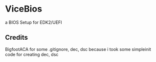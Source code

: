 # ViceBios
a BIOS Setup for EDK2/UEFI

## Credits
BigfootACA for some .gitignore, dec, dsc because i took some simpleinit code for creating dec, dsc
